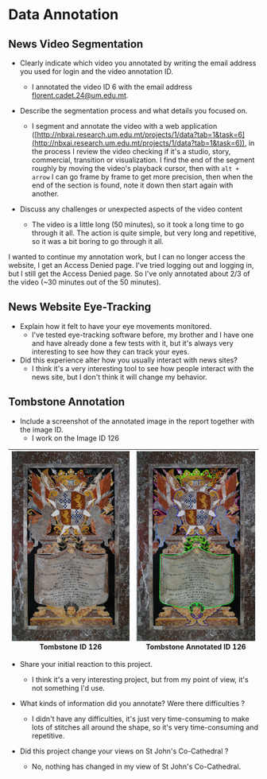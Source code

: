 # Data Annotation

## News Video Segmentation

- Clearly indicate which video you annotated by writing the email address you used for login and the video annotation ID.
  - I annotated the video ID 6 with the email address florent.cadet.24@um.edu.mt.

- Describe the segmentation process and what details you focused on.
  - I segment and annotate the video with a web application ([http://nbxai.research.um.edu.mt/projects/1/data?tab=1&task=6](http://nbxai.research.um.edu.mt/projects/1/data?tab=1&task=6)), in the process I review the video checking if it's a studio, story, commercial, transition or visualization. I find the end of the segment roughly by moving the video's playback cursor, then with `alt + arrow` I can go frame by frame to get more precision, then when the end of the section is found, note it down then start again with another.

- Discuss any challenges or unexpected aspects of the video content
  - The video is a little long (50 minutes), so it took a long time to go through it all. The action is quite simple, but very long and repetitive, so it was a bit boring to go through it all.

I wanted to continue my annotation work, but I can no longer access the website, I get an Access Denied page. I've tried logging out and logging in, but I still get the Access Denied page. So I've only annotated about 2/3 of the video (~30 minutes out of the 50 minutes).

## News Website Eye-Tracking

- Explain how it felt to have your eye movements monitored.
  - I've tested eye-tracking software before, my brother and I have one and have already done a few tests with it, but it's always very interesting to see how they can track your eyes.
- Did this experience alter how you usually interact with news sites?
  - I think it's a very interesting tool to see how people interact with the news site, but I don't think it will change my behavior.

## Tombstone Annotation

- Include a screenshot of the annotated image in the report together with the image ID.
  - I work on the Image ID 126

|![Tombstone](126_JPG_no_annotiation.png)<br>Tombstone ID 126|![Tombstone Annotation](126_JPG_annotiation.png)<br>Tombstone Annotated ID 126|
|:-:|:-:|

- Share your initial reaction to this project.
  - I think it's a very interesting project, but from my point of view, it's not something I'd use.

- What kinds of information did you annotate? Were there difficulties ?
  - I didn't have any difficulties, it's just very time-consuming to make lots of stitches all around the shape, so it's very time-consuming and repetitive.

- Did this project change your views on St John's Co-Cathedral ?
  - No, nothing has changed in my view of St John's Co-Cathedral.
